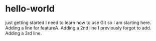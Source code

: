 # hello-world
just getting started
I need to learn how to use Git so I am starting here.
Adding a line for featureA.
Adding a 2nd line I previously forgot to add.
Adding a 3rd line.
